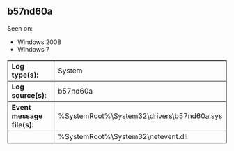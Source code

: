 ## b57nd60a

Seen on:
* Windows 2008
* Windows 7

<table border="1" class="docutils">
  <tbody>
    <tr>
      <td><b>Log type(s):</b></td>
      <td>System</td>
    </tr>
    <tr>
      <td><b>Log source(s):</b></td>
      <td>b57nd60a</td>
    </tr>
    <tr>
      <td><b>Event message file(s):</b></td>
      <td>%SystemRoot%\System32\drivers\b57nd60a.sys</td>
    </tr>
    <tr>
      <td>&nbsp;</td>
      <td>%SystemRoot%\System32\netevent.dll</td>
    </tr>
  </tbody>
</table>

&nbsp;

